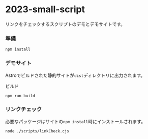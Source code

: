 # 2023-small-script

リンクをチェックするスクリプトのデモとデモサイトです。

### 準備
```
npm install
```

### デモサイト
Astroでビルドされた静的サイトが`dist`ディレクトリに出力されます。

ビルド
```
npm run build
```

### リンクチェック
必要なパッケージはサイトの`npm install`時にインストールされます。
```
node ./scripts/linkCheck.cjs
```